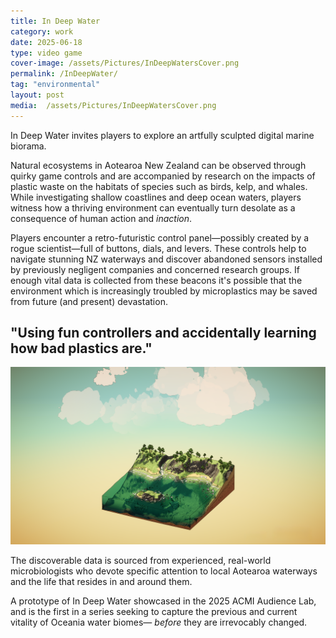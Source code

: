 ```yaml
---
title: In Deep Water
category: work
date: 2025-06-18
type: video game
cover-image: /assets/Pictures/InDeepWatersCover.png
permalink: /InDeepWater/
tag: "environmental"
layout: post
media:  /assets/Pictures/InDeepWatersCover.png
---
```

In Deep Water invites players to explore an artfully sculpted digital marine biorama. 

Natural ecosystems in Aotearoa New Zealand can be observed through quirky game controls and are accompanied by research on the impacts of plastic waste on the habitats of species such as birds, kelp, and whales. While investigating shallow coastlines and deep ocean waters, players witness how a thriving environment can eventually turn desolate as a consequence of human action and *inaction*. 

Players encounter a retro-futuristic control panel—possibly created by a rogue scientist—full of buttons, dials, and levers. These controls help to navigate stunning NZ waterways and discover abandoned sensors installed by previously negligent companies and concerned research groups. If enough vital data is collected from these beacons it's possible that the environment which is increasingly troubled by microplastics may be saved from future (and present) devastation.

## "Using fun controllers and accidentally learning how bad plastics are."


![Sub Image](/assets/Pictures/InDeepWatersCover.png)

The discoverable data is sourced from experienced, real-world microbiologists who devote specific attention to local Aotearoa waterways and the life that resides in and around them.

A prototype of In Deep Water showcased in the 2025 ACMI Audience Lab, and is the first in a series seeking to capture the previous and current vitality of Oceania water biomes— *before* they are irrevocably changed.
